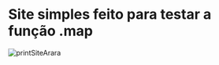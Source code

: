 <h1>Site simples feito para testar a função .map</h1>

![printSiteArara](https://github.com/Arthur-Ruas/site-Arara/assets/88666036/4b1799e2-2f59-4f93-96d2-e82c590f0b07)
